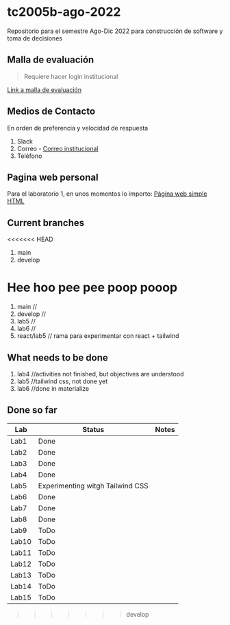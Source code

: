 # tc2005b-ago-2022

Repositorio para el semestre Ago-Dic 2022 para construcción de software y toma de decisiones

## Malla de evaluación

> Requiere hacer login institucional

[Link a malla de evaluación](https://docs.google.com/spreadsheets/d/1GwAECcTjvMgHtrRmQu_WmfE4yjC0q-kDy_c1HsV78wc/edit?usp=sharing)

## Medios de Contacto

En orden de preferencia y velocidad de respuesta

1. Slack
2. Correo - [Correo institucional](A01201946@tec.mx)
3. Teléfono

## Pagina web personal

Para el laboratorio 1, en unos momentos lo importo:
[Página web simple HTML](https://felix-rojas.github.io/)

## Current branches

<<<<<<< HEAD
1. main
2. develop


Hee hoo pee pee poop pooop
=======
1. main       //
2. develop    //
3. lab5       //
4. lab6       //
5. react/lab5 // rama para experimentar con react + tailwind

## What needs to be done

1. lab4 //activities not finished, but objectives are understood
2. lab5 //tailwind css, not done yet
3. lab6 //done in materialize

## Done so far

| Lab | Status | Notes |
| --- | ----- |  ----- |
|Lab1 | Done | |
|Lab2 | Done | |
|Lab3 | Done | |
|Lab4 | Done | |
|Lab5 | Experimenting witgh Tailwind CSS | |
|Lab6 | Done | |
|Lab7 | Done | |
|Lab8 | Done | |
|Lab9 | ToDo | |
|Lab10 | ToDo | |
|Lab11 | ToDo | |
|Lab12 | ToDo | |
|Lab13 | ToDo | |
|Lab14 | ToDo | |
|Lab15 | ToDo | |
>>>>>>> develop
